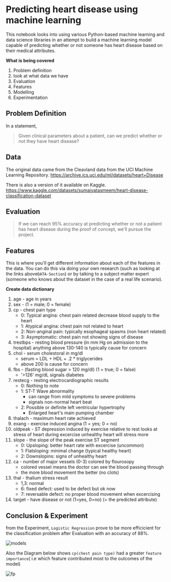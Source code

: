 # Predicting heart disease using machine learning
This notebook looks into using various Python-based machine learning and data science libraries in an attempt to build a machine learning model capable of predicting whether or not someone has heart disease based on their medical attributes.

**What is being covered**
1. Problem definition
2. look at what data we have
3. Evaluation
4. Features
5. Modelling 
6. Experimentation

##  Problem Definition
In a statement,

> Given clinical parameters about a patient, can we predict whether or not they have heart disease?

## Data
The original data came from the Cleavland data from the UCI Machine Learning Repository. https://archive.ics.uci.edu/ml/datasets/heart+Disease

There is also a version of it available on Kaggle. https://www.kaggle.com/datasets/sumaiyatasmeem/heart-disease-classification-dataset


## Evaluation
> If we can reach 95% accuracy at predicting whether or not a patient has heart disease during the proof of concept, we'll pursue the project.

## Features
This is where you'll get different information about each of the features in the  data. You can do this via doing your own research (such as looking at the links above`DATA-Section`) or by talking to a subject matter expert (someone who knows about the dataset in the case of a real life scenario).

**Create data dictionary**

1. age - age in years
2. sex - (1 = male; 0 = female)
3. cp - chest pain type
    * 0: Typical angina: chest pain related decrease blood supply to the heart
    * 1: Atypical angina: chest pain not related to heart
    * 2: Non-anginal pain: typically esophageal spasms (non heart related)
    * 3: Asymptomatic: chest pain not showing signs of disease
4. trestbps - resting blood pressure (in mm Hg on admission to the hospital) anything above 130-140 is typically cause for concern
5. chol - serum cholestoral in mg/dl
    * serum = LDL + HDL + .2 * triglycerides
    * above 200 is cause for concern
6. fbs - (fasting blood sugar > 120 mg/dl) (1 = true; 0 = false)
    * '>126' mg/dL signals diabetes
7. restecg - resting electrocardiographic results
    * 0: Nothing to note
    * 1: ST-T Wave abnormality
        * can range from mild symptoms to severe problems
        * signals non-normal heart beat
    * 2: Possible or definite left ventricular hypertrophy
        * Enlarged heart's main pumping chamber 
8. thalach - maximum heart rate achieved
9. exang - exercise induced angina (1 = yes; 0 = no)
10. oldpeak - ST depression induced by exercise relative to rest looks at stress of heart during excercise unhealthy heart will stress more
11. slope - the slope of the peak exercise ST segment
    * 0: Upsloping: better heart rate with excercise (uncommon)
    * 1: Flatsloping: minimal change (typical healthy heart)
    * 2: Downslopins: signs of unhealthy heart
12. ca - number of major vessels (0-3) colored by flourosopy
    * colored vessel means the doctor can see the blood passing through
    * the more blood movement the better (no clots)
13. thal - thalium stress result
    * 1,3: normal
    * 6: fixed defect: used to be defect but ok now
    * 7: reversable defect: no proper blood movement when excercising
14. target - have disease or not (1=yes, 0=no) (= the predicted attribute) 

## Conclusion & Experiment
from the Experiment, `Logistic Regression` prove to be more efficicient for the  classification problem after Evaluation with an accuracy of 88%.

![models](https://user-images.githubusercontent.com/42388234/192561772-f682d2bc-36af-42c6-a2d6-1ead5f9a2c7e.png)

Also the Diagram below shows `cp(chest pain type)` had a greater `feature importance`( i.e which feature contributed  most to the outcomes of the model)

![fp](https://user-images.githubusercontent.com/42388234/192561773-ef673a83-686f-4d0a-ba41-be8ef6186049.png)
